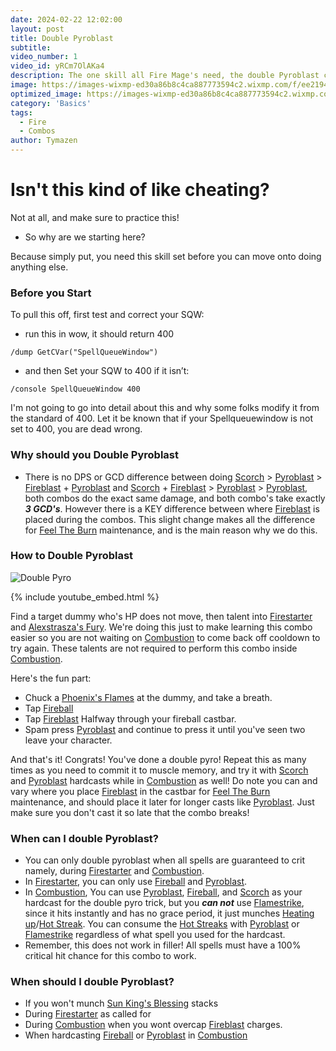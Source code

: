 ```yaml
---
date: 2024-02-22 12:02:00
layout: post
title: Double Pyroblast
subtitle:
video_number: 1
video_id: yRCm7OlAKa4
description: The one skill all Fire Mage's need, the double Pyroblast combo!
image: https://images-wixmp-ed30a86b8c4ca887773594c2.wixmp.com/f/ee219434-7993-43a9-98d6-238ee165ae53/dg14y9j-9251f2c3-f118-4dd5-a8fb-55c367d61105.png/v1/fill/w_894,h_894,q_70,strp/fire_mage_35_by_byanel_dg14y9j-pre.jpg?token=eyJ0eXAiOiJKV1QiLCJhbGciOiJIUzI1NiJ9.eyJzdWIiOiJ1cm46YXBwOjdlMGQxODg5ODIyNjQzNzNhNWYwZDQxNWVhMGQyNmUwIiwiaXNzIjoidXJuOmFwcDo3ZTBkMTg4OTgyMjY0MzczYTVmMGQ0MTVlYTBkMjZlMCIsIm9iaiI6W1t7ImhlaWdodCI6Ijw9MTAyNCIsInBhdGgiOiJcL2ZcL2VlMjE5NDM0LTc5OTMtNDNhOS05OGQ2LTIzOGVlMTY1YWU1M1wvZGcxNHk5ai05MjUxZjJjMy1mMTE4LTRkZDUtYThmYi01NWMzNjdkNjExMDUucG5nIiwid2lkdGgiOiI8PTEwMjQifV1dLCJhdWQiOlsidXJuOnNlcnZpY2U6aW1hZ2Uub3BlcmF0aW9ucyJdfQ.o3R-DQ5ikCIj1CDCTIomFyPkyxiYzsZVzaMNJi9Kepk
optimized_image: https://images-wixmp-ed30a86b8c4ca887773594c2.wixmp.com/f/ee219434-7993-43a9-98d6-238ee165ae53/dg14y9j-9251f2c3-f118-4dd5-a8fb-55c367d61105.png/v1/fill/w_894,h_894,q_70,strp/fire_mage_35_by_byanel_dg14y9j-pre.jpg?token=eyJ0eXAiOiJKV1QiLCJhbGciOiJIUzI1NiJ9.eyJzdWIiOiJ1cm46YXBwOjdlMGQxODg5ODIyNjQzNzNhNWYwZDQxNWVhMGQyNmUwIiwiaXNzIjoidXJuOmFwcDo3ZTBkMTg4OTgyMjY0MzczYTVmMGQ0MTVlYTBkMjZlMCIsIm9iaiI6W1t7ImhlaWdodCI6Ijw9MTAyNCIsInBhdGgiOiJcL2ZcL2VlMjE5NDM0LTc5OTMtNDNhOS05OGQ2LTIzOGVlMTY1YWU1M1wvZGcxNHk5ai05MjUxZjJjMy1mMTE4LTRkZDUtYThmYi01NWMzNjdkNjExMDUucG5nIiwid2lkdGgiOiI8PTEwMjQifV1dLCJhdWQiOlsidXJuOnNlcnZpY2U6aW1hZ2Uub3BlcmF0aW9ucyJdfQ.o3R-DQ5ikCIj1CDCTIomFyPkyxiYzsZVzaMNJi9Kepk
category: 'Basics'
tags:
  - Fire
  - Combos
author: Tymazen
---
```

# Isn't this kind of like cheating?
Not at all, and make sure to practice this!

- So why are we starting here?

Because simply put, you need this skill set before you can move onto doing anything else.

### **Before you Start**

To pull this off, first test and correct your SQW:
- run this in wow, it should return 400

```/dump GetCVar("SpellQueueWindow")```

- and then Set your SQW to 400 if it isn’t:

```/console SpellQueueWindow 400```

I'm not going to go into detail about this and why some folks modify it from the standard of 400. Let it be known that if your Spellqueuewindow is not set to 400, you are dead wrong.

### **Why should you Double Pyroblast**

- There is no DPS or GCD difference between doing [Scorch](https://www.wowhead.com/spell=2948/scorch) > [Pyroblast](https://www.wowhead.com/spell=11366/pyroblast) > [Fireblast](https://www.wowhead.com/spell=108853/fire-blast) + [Pyroblast](https://www.wowhead.com/spell=11366/pyroblast) and [Scorch](https://www.wowhead.com/spell=2948/scorch) + [Fireblast](https://www.wowhead.com/spell=108853/fire-blast) > [Pyroblast](https://www.wowhead.com/spell=11366/pyroblast) > [Pyroblast](https://www.wowhead.com/spell=11366/pyroblast), both combos do the exact same damage, and both combo's take exactly _**3 GCD's**_. However there is a KEY difference between where [Fireblast](https://www.wowhead.com/spell=108853/fire-blast) is placed during the combos. This slight change makes all the difference for [Feel The Burn](https://www.wowhead.com/spell=383391/feel-the-burn) maintenance, and is the main reason why we do this.

### **How to Double Pyroblast**
![Double Pyro](https://github.com/Tymazen/images/assets/67207109/1ccb7f18-7a63-44ed-acb1-527b1b412f86)

{% include youtube_embed.html %}

Find a target dummy who's HP does not move, then talent into [Firestarter](https://www.wowhead.com/spell=205026/firestarter) and [Alexstrasza's Fury](https://www.wowhead.com/spell=235870/alexstraszas-fury). We're doing this just to make learning this combo easier so you are not waiting on [Combustion](https://www.wowhead.com/spell=190319/combustion) to come back off cooldown to try again. These talents are not required to perform this combo inside [Combustion](https://www.wowhead.com/spell=190319/combustion).

Here's the fun part:
- Chuck a [Phoenix's Flames](https://www.wowhead.com/spell=194466/phoenixs-flames) at the dummy, and take a breath.
- Tap [Fireball](https://www.wowhead.com/spell=133/fireball)
- Tap [Fireblast](https://www.wowhead.com/spell=108853/fire-blast) Halfway through your fireball castbar.
- Spam press [Pyroblast](https://www.wowhead.com/spell=11366/pyroblast) and continue to press it until you've seen two leave your character.

And that's it! Congrats! You've done a double pyro! Repeat this as many times as you need to commit it to muscle memory, and try it with [Scorch](https://www.wowhead.com/spell=2948/scorch) and [Pyroblast](https://www.wowhead.com/spell=11366/pyroblast) hardcasts while in [Combustion](https://www.wowhead.com/spell=190319/combustion) as well! Do note you can and vary where you place [Fireblast](https://www.wowhead.com/spell=108853/fire-blast) in the castbar for [Feel The Burn](https://www.wowhead.com/spell=383391/feel-the-burn) maintenance, and should place it later for longer casts like [Pyroblast](https://www.wowhead.com/spell=11366/pyroblast). Just make sure you don't cast it so late that the combo breaks!

### **When can I double Pyroblast?**
- You can only double pyroblast when all spells are guaranteed to crit namely, during [Firestarter](https://www.wowhead.com/spell=205026/firestarter) and [Combustion](https://www.wowhead.com/spell=190319/combustion).
- In [Firestarter](https://www.wowhead.com/spell=205026/firestarter), you can only use [Fireball](https://www.wowhead.com/spell=133/fireball) and [Pyroblast](https://www.wowhead.com/spell=11366/pyroblast).
- In [Combustion](https://www.wowhead.com/spell=190319/combustion), You can use [Pyroblast](https://www.wowhead.com/spell=11366/pyroblast), [Fireball](https://www.wowhead.com/spell=133/fireball), and [Scorch](https://www.wowhead.com/spell=2948/scorch) as your hardcast for the double pyro trick, but you _**can not**_ use [Flamestrike](https://www.wowhead.com/spell=2120/flamestrike), since it hits instantly and has no grace period, it just munches [Heating up](https://www.wowhead.com/spell=48107/heating-up)/[Hot Streak](https://www.wowhead.com/spell=48107/heating-up). You can consume the [Hot Streaks](https://www.wowhead.com/spell=48107/heating-up) with [Pyroblast](https://www.wowhead.com/spell=11366/pyroblast) or [Flamestrike](https://www.wowhead.com/spell=2120/flamestrike) regardless of what spell you used for the hardcast.
- Remember, this does not work in filler! All spells must have a 100% critical hit chance for this combo to work.

### **When should I double Pyroblast?**
- If you won't munch [Sun King's Blessing](https://www.wowhead.com/spell=383886/sun-kings-blessing) stacks
- During [Firestarter](https://www.wowhead.com/spell=205026/firestarter) as called for
- During [Combustion](https://www.wowhead.com/spell=190319/combustion) when you wont overcap [Fireblast](https://www.wowhead.com/spell=108853/fire-blast) charges.
- When hardcasting [Fireball](https://www.wowhead.com/spell=133/fireball) or [Pyroblast]((https://www.wowhead.com/spell=11366/pyroblast)) in [Combustion](https://www.wowhead.com/spell=190319/combustion)
